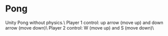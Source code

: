 # Pong
 Unity Pong without physics.\\
Player 1 control: up arrow (move up) and down arrow (move down)\\
Player 2 control: W (move up) and S (move down)\\



